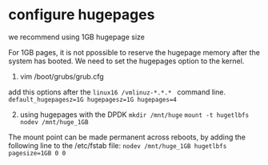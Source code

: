 # configure hugepages
we recommend using 1GB hugepage size

For 1GB pages, it is not ppossible to reserve the hugepage memory after the system has booted.
We need to set the hugepages option to the kernel.

1. vim /boot/grubs/grub.cfg

add this options after the `linux16 /vmlinuz-*.*.* ` command line.
`default_hugepagesz=1G hugepagesz=1G hugepages=4`

2. using hugepages with the DPDK
`mkdir /mnt/huge`
`mount -t hugetlbfs nodev /mnt/huge_1GB`

The mount point can be made permanent across reboots, by adding the following line to the /etc/fstab file:
`nodev /mnt/huge_1GB hugetlbfs pagesize=1GB 0 0`